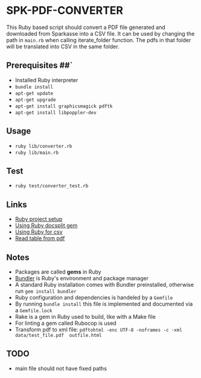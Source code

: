 # SPK-PDF-CONVERTER #
This Ruby based script should convert a PDF file generated and downloaded
from Sparkasse into a CSV file.
It can be used by changing the path in `main.rb` when calling iterate_folder function.
The pdfs in that folder will be translated into CSV in the same folder.

## Prerequisites ##`
- Installed Ruby interpreter
- ```bundle install```
- ```apt-get update```
- ```apt-get upgrade```
- ```apt-get install graphicsmagick pdftk```
- ```apt-get install libpoppler-dev```

## Usage ##
- ```ruby lib/converter.rb```
- ```ruby lib/main.rb```

## Test ##
- ```ruby test/converter_test.rb```

## Links ##
- [Ruby project setup](https://dev.to/deciduously/setting-up-a-fresh-ruby-project-56o4)
- [Using Ruby docsplit gem](https://agustinustheoo.medium.com/handling-pdf-files-using-docsplit-and-ruby-on-rails-8528f87532a7)
- [Using Ruby for csv](https://medium.com/@ali_schlereth/working-with-csvs-in-ruby-43005e566901)
- [Read table from pdf](https://github.com/adworse/iguvium)

## Notes ##
- Packages are called **gems** in Ruby
- [Bundler](https://bundler.io/) is Ruby's environment and package manager
- A standard Ruby installation comes with Bundler preinstalled, otherwise run 
```gem install bundler```
- Ruby configuration and dependencies is handeled by a ```Gemfile```
- By running ```bundle install``` this file is implemented and documented
via a ```Gemfile.lock``` 
- Rake is a gem in Ruby used to build, like with a Make file
- For linting a gem called Rubocop is used
- Transform pdf to xml file: ```pdftohtml -enc UTF-8 -noframes -c -xml  data/test_file.pdf  outfile.html```

## TODO ##
- main file should not have fixed paths
